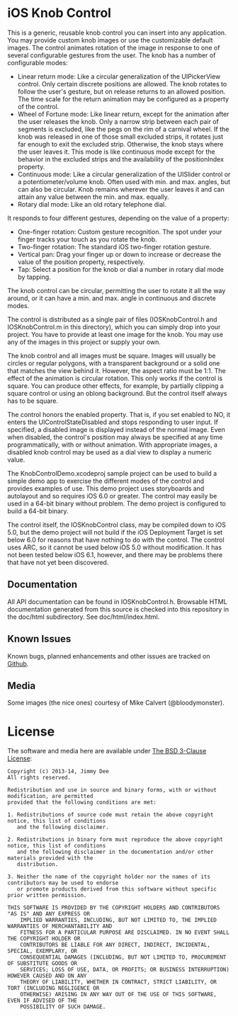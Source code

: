 iOS Knob Control
================

This is a generic, reusable knob control you can insert into any application.
You may provide custom knob images or use the customizable default images.
The control animates rotation of the image in response to one of several
configurable gestures from the user. The knob has a number of configurable modes:

- Linear return mode: Like a circular generalization of the UIPickerView control.
  Only certain discrete positions are allowed. The knob rotates
  to follow the user's gesture, but on release returns to an allowed position.
  The time scale for the return animation may be configured as a property of the control.
- Wheel of Fortune mode: Like linear return, except for the animation after the
  user releases the knob. Only a narrow strip between each pair of segments is excluded, like
  the pegs on the rim of a carnival wheel. If the knob was released in one of those
  small excluded strips, it rotates just far enough to exit the excluded strip.
  Otherwise, the knob stays where the user leaves it. This mode is like continuous
  mode except for the behavior in the excluded strips and the availability of the
  positionIndex property.
- Continuous mode: Like a circular generalization of the UISlider control or a
  potentiometer/volume knob. Often used with min. and max. angles, but can also
  be circular. Knob remains wherever the user leaves it and can attain any value
  between the min. and max. equally.
- Rotary dial mode: Like an old rotary telephone dial.

It responds to four different gestures, depending on the value of a property:

- One-finger rotation: Custom gesture recognition. The spot under your finger tracks your touch
  as you rotate the knob.
- Two-finger rotation: The standard iOS two-finger rotation gesture.
- Vertical pan: Drag your finger up or down to increase or decrease the value of the position
  property, respectively.
- Tap: Select a position for the knob or dial a number in rotary dial mode by tapping.

The knob control can be circular, permitting the user to rotate it all the way around,
or it can have a min. and max. angle in continuous and discrete modes.

The control is distributed as a single pair of files (IOSKnobControl.h and IOSKnobControl.m
in this directory), which you can simply drop into your project. You have to provide at
least one image for the knob. You may use any of the images in this project or supply your own.

The knob control and all images must be square. Images will usually be circles or regular polygons, with a
transparent background or a solid one that matches the view behind it. However, the aspect
ratio must be 1:1. The effect of the animation is circular rotation. This only works if the control
is square. You can produce other effects, for example, by partially clipping a square control
or using an oblong background. But the control itself always has to be square.

The control honors the enabled property. That is, if you set enabled to NO, it enters the
UIControlStateDisabled and stops responding to user input. If specified, a disabled image is displayed
instead of the normal image. Even when disabled, the control's position may always be specified
at any time programmatically, with or without animation. With appropriate images, a disabled knob control
may be used as a dial view to display a numeric value.

The KnobControlDemo.xcodeproj sample project can be used to build a simple demo app
to exercise the different modes of the control and provides examples of use. This demo project
uses storyboards and autolayout and so requires iOS 6.0 or greater. The control may easily be used in a
64-bit binary without problem. The demo project is configured to build a 64-bit binary.

The control itself, the IOSKnobControl class, may be compiled down to iOS 5.0, but the demo
project will not build if the iOS Deployment Target is set below 6.0 for reasons that have
nothing to do with the control. The control uses ARC, so it cannot be used below iOS 5.0
without modification. It has not been tested below iOS 6.1, however, and there may be problems
there that have not yet been discovered.

Documentation
-------------

All API documentation can be found in IOSKnobControl.h. Browsable HTML documentation generated from this source is
checked into this repository in the doc/html subdirectory. See doc/html/index.html.

Known Issues
------------

Known bugs, planned enhancements and other issues are tracked on [Github](https://github.com/jdee/ios-knob-control/issues).

Media
-----

Some images (the nice ones) courtesy of Mike Calvert (@bloodymonster).

License
=======

The software and media here are available under [The BSD 3-Clause License](http://opensource.org/licenses/BSD-3-Clause):

```
Copyright (c) 2013-14, Jimmy Dee
All rights reserved.

Redistribution and use in source and binary forms, with or without modification, are permitted
provided that the following conditions are met:

1. Redistributions of source code must retain the above copyright notice, this list of conditions
   and the following disclaimer.

2. Redistributions in binary form must reproduce the above copyright notice, this list of conditions
   and the following disclaimer in the documentation and/or other materials provided with the
   distribution.

3. Neither the name of the copyright holder nor the names of its contributors may be used to endorse
   or promote products derived from this software without specific prior written permission.

THIS SOFTWARE IS PROVIDED BY THE COPYRIGHT HOLDERS AND CONTRIBUTORS "AS IS" AND ANY EXPRESS OR
    IMPLIED WARRANTIES, INCLUDING, BUT NOT LIMITED TO, THE IMPLIED WARRANTIES OF MERCHANTABILITY AND
    FITNESS FOR A PARTICULAR PURPOSE ARE DISCLAIMED. IN NO EVENT SHALL THE COPYRIGHT HOLDER OR
    CONTRIBUTORS BE LIABLE FOR ANY DIRECT, INDIRECT, INCIDENTAL, SPECIAL, EXEMPLARY, OR
    CONSEQUENTIAL DAMAGES (INCLUDING, BUT NOT LIMITED TO, PROCUREMENT OF SUBSTITUTE GOODS OR
    SERVICES; LOSS OF USE, DATA, OR PROFITS; OR BUSINESS INTERRUPTION) HOWEVER CAUSED AND ON ANY
    THEORY OF LIABILITY, WHETHER IN CONTRACT, STRICT LIABILITY, OR TORT (INCLUDING NEGLIGENCE OR
    OTHERWISE) ARISING IN ANY WAY OUT OF THE USE OF THIS SOFTWARE, EVEN IF ADVISED OF THE
    POSSIBILITY OF SUCH DAMAGE.
```